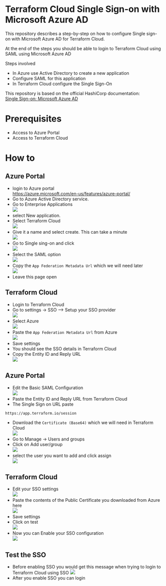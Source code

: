 # Terraform Cloud Single Sign-on with Microsoft Azure AD

This repository describes a step-by-step on how to configure Single sign-on with Microsoft Azure AD for Terraform Cloud.

At the end of the steps you should be able to login to Terraform Cloud using SAML using Microsoft Azure AD

Steps involved
- In Azure use Active Directory to create a new application
- Configure SAML for this application
- In Terraform Cloud configure the Single Sign-On

This repository is based on the official HashiCorp documentation:  
[Single Sign-on: Microsoft Azure AD](https://www.terraform.io/cloud-docs/users-teams-organizations/single-sign-on/azure-ad)

# Prerequisites

- Access to Azure Portal
- Access to Terraform Cloud
 
# How to

## Azure Portal
- login to Azure portal   
https://azure.microsoft.com/en-us/features/azure-portal/
- Go to Azure Active Directory service.
- Go to Enterprise Applications    
![](media/2022-03-23-11-47-21.png)  
- select New application.  
- Select Terraform Cloud    
![](media/2022-03-23-11-48-18.png)
- Give it a name and select create. This can take a minute  
![](media/2022-03-23-11-53-27.png)  
- Go to Single sing-on and click  
![](media/2022-03-23-11-55-19.png)  
- Select the SAML option  
![](media/2022-03-23-11-55-38.png)  
- Copy the `App Federation Metadata Url` which we will need later    
![](media/2022-03-23-11-59-24.png)  
- Leave this page open

## Terraform Cloud

- Login to Terraform Cloud
- Go to settings -> SSO --> Setup your SSO provider    
![](media/2022-03-23-12-00-36.png)  
- Select Azure    
![](media/2022-03-23-12-01-51.png)  
- Paste the `App Federation Metadata Url` from Azure  
![](media/2022-03-23-12-03-13.png)  
- Save settings
- You should see the SSO details in Terraform Cloud
- Copy the Entity ID and Reply URL    
![](media/2022-03-23-12-05-08.png)  

## Azure Portal

- Edit the Basic SAML Configuration    
![](media/2022-03-23-12-06-01.png)  
- Paste the Entity ID and Reply URL from Terraform Cloud
- The Single Sign on URL paste
```
https://app.terraform.io/session
```
- Download the `Certificate (Base64)` which we will need in Terraform Cloud  
![](media/2022-03-23-12-11-16.png)  
- Go to Manage -> Users and groups
- Click on Add user/group  
![](media/2022-03-23-12-12-23.png)  
- select the user you want to add and click assign  
![](media/2022-03-23-12-13-28.png)  


## Terraform Cloud
- Edit your SSO settings  
![](media/2022-03-23-12-14-53.png)  
- Paste the contents of the Public Certificate you downloaded from Azure here  
![](media/2022-03-23-12-16-32.png)
- Save settings
- Click on test  
![](media/2022-03-23-12-17-13.png)  
- Now you can Enable your SSO configuration  
![](media/2022-03-23-12-18-17.png)  

## Test the SSO

- Before enabling SSO you would get this message when trying to login to Terraform Cloud using SSO
![](media/2022-03-24-16-36-08.png)  
- After you enable SSO you can login 
